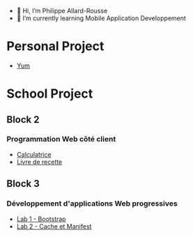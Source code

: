 - 👋 Hi, I’m Philippe Allard-Rousse
- 🌱 I’m currently learning Mobile Application Developpement

# Personal Project
- [Yum](https://delbiss.github.io/yum/)


# School Project
## Block 2
### Programmation Web côté client
- [Calculatrice](https://delbiss.github.io/dam-web-calculatrice/)
- [Livre de recette](https://delbiss.github.io/dam-web-recette/)

## Block 3
### Développement d'applications Web progressives
- [Lab 1 - Bootstrap](https://delbiss.github.io/pwa-bootstrap/)
- [Lab 2 - Cache et Manifest](delbiss.github.io/dam-pwa-manifest/)

